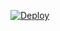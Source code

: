 [![Deploy](https://www.herokucdn.com/deploy/button.svg)](https://heroku.com/deploy?template=https://github.com/milachevalier/search/tree/heroku-app-beta)

